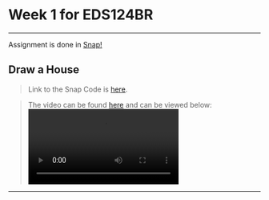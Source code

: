 # Week 1 for EDS124BR

---

Assignment is done in [Snap!](https://snap.berkeley.edu/index)

## Draw a House

> Link to the Snap Code is [here](https://snap.berkeley.edu/project?username=patelkhushi&projectname=WP_Sequencing).

> The video can be found [here](https://youtu.be/Pi7ijr6FiE8) and can be viewed below:
![Video](DrawHouseExplanation.mp4)

---